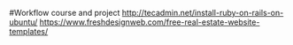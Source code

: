 #Workflow course and project
http://tecadmin.net/install-ruby-on-rails-on-ubuntu/
https://www.freshdesignweb.com/free-real-estate-website-templates/
